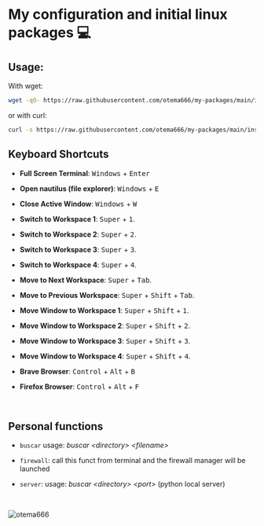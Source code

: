 # My configuration and initial linux packages 💻

## Usage:

With wget:
```bash
wget -qO- https://raw.githubusercontent.com/otema666/my-packages/main/installer.sh | bash

```

or with curl:

```bash
curl -s https://raw.githubusercontent.com/otema666/my-packages/main/installer.sh | bash
```


## Keyboard Shortcuts

- **Full Screen Terminal**: <kbd>Windows</kbd> + <kbd>Enter</kbd>

- **Open nautilus (file explorer)**: <kbd>Windows</kbd> + <kbd>E</kbd>

- **Close Active Window**: <kbd>Windows</kbd> + <kbd>W</kbd>

- **Switch to Workspace 1**: <kbd>Super</kbd> + <kbd>1</kbd>.

- **Switch to Workspace 2**: <kbd>Super</kbd> + <kbd>2</kbd>.

- **Switch to Workspace 3**: <kbd>Super</kbd> + <kbd>3</kbd>.

- **Switch to Workspace 4**: <kbd>Super</kbd> + <kbd>4</kbd>.

- **Move to Next Workspace**: <kbd>Super</kbd> + <kbd>Tab</kbd>.

- **Move to Previous Workspace**: <kbd>Super</kbd> + <kbd>Shift</kbd> + <kbd>Tab</kbd>.

- **Move Window to Workspace 1**: <kbd>Super</kbd> + <kbd>Shift</kbd> + <kbd>1</kbd>.

- **Move Window to Workspace 2**: <kbd>Super</kbd> + <kbd>Shift</kbd> + <kbd>2</kbd>.

- **Move Window to Workspace 3**: <kbd>Super</kbd> + <kbd>Shift</kbd> + <kbd>3</kbd>.

- **Move Window to Workspace 4**: <kbd>Super</kbd> + <kbd>Shift</kbd> + <kbd>4</kbd>.

- **Brave Browser**: <kbd>Control</kbd> + <kbd>Alt</kbd> + <kbd>B</kbd>

- **Firefox Browser**: <kbd>Control</kbd> + <kbd>Alt</kbd> + <kbd>F</kbd>

<br>

## Personal functions

- ```buscar``` usage: *buscar &lt;directory&gt; &lt;filename&gt;*

- ```firewall```: call this funct from terminal and the firewall manager will be launched

- ```server```: usage: *buscar &lt;directory&gt; &lt;port&gt;* (python local server)

<br>

![otema666](https://github.com/otema666/my-packages/assets/126337147/a511043d-62bd-4d5e-ba37-a43070736dad)
